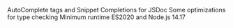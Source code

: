 AutoComplete tags and Snippet Completions for JSDoc
Some optimizations for type checking
Minimum runtime ES2020 and Node.js 14.17
